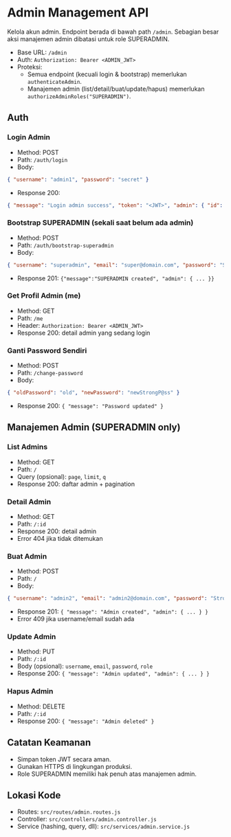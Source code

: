 # Admin Management API

Kelola akun admin. Endpoint berada di bawah path `/admin`. Sebagian besar aksi manajemen admin dibatasi untuk role SUPERADMIN.

- Base URL: `/admin`
- Auth: `Authorization: Bearer <ADMIN_JWT>`
- Proteksi:
  - Semua endpoint (kecuali login & bootstrap) memerlukan `authenticateAdmin`.
  - Manajemen admin (list/detail/buat/update/hapus) memerlukan `authorizeAdminRoles("SUPERADMIN")`.

## Auth

### Login Admin
- Method: POST
- Path: `/auth/login`
- Body:
```json
{ "username": "admin1", "password": "secret" }
```
- Response 200:
```json
{ "message": "Login admin success", "token": "<JWT>", "admin": { "id": 1, "username": "admin1", "email": null, "role": "UPLOADER", "createdAt": "..." } }
```

### Bootstrap SUPERADMIN (sekali saat belum ada admin)
- Method: POST
- Path: `/auth/bootstrap-superadmin`
- Body:
```json
{ "username": "superadmin", "email": "super@domain.com", "password": "StrongP@ssw0rd" }
```
- Response 201: `{"message":"SUPERADMIN created", "admin": { ... }}`

### Get Profil Admin (me)
- Method: GET
- Path: `/me`
- Header: `Authorization: Bearer <ADMIN_JWT>`
- Response 200: detail admin yang sedang login

### Ganti Password Sendiri
- Method: POST
- Path: `/change-password`
- Body:
```json
{ "oldPassword": "old", "newPassword": "newStrongP@ss" }
```
- Response 200: `{ "message": "Password updated" }`

## Manajemen Admin (SUPERADMIN only)

### List Admins
- Method: GET
- Path: `/`
- Query (opsional): `page`, `limit`, `q`
- Response 200: daftar admin + pagination

### Detail Admin
- Method: GET
- Path: `/:id`
- Response 200: detail admin
- Error 404 jika tidak ditemukan

### Buat Admin
- Method: POST
- Path: `/`
- Body:
```json
{ "username": "admin2", "email": "admin2@domain.com", "password": "StrongP@ssw0rd", "role": "UPLOADER" }
```
- Response 201: `{ "message": "Admin created", "admin": { ... } }`
- Error 409 jika username/email sudah ada

### Update Admin
- Method: PUT
- Path: `/:id`
- Body (opsional): `username`, `email`, `password`, `role`
- Response 200: `{ "message": "Admin updated", "admin": { ... } }`

### Hapus Admin
- Method: DELETE
- Path: `/:id`
- Response 200: `{ "message": "Admin deleted" }`

## Catatan Keamanan
- Simpan token JWT secara aman.
- Gunakan HTTPS di lingkungan produksi.
- Role SUPERADMIN memiliki hak penuh atas manajemen admin.

## Lokasi Kode
- Routes: `src/routes/admin.routes.js`
- Controller: `src/controllers/admin.controller.js`
- Service (hashing, query, dll): `src/services/admin.service.js`
